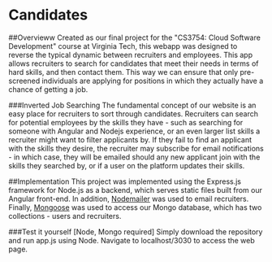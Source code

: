 # Candidates

##Overvieww
Created as our final project for the "CS3754: Cloud Software Development" course at Virginia Tech, this webapp was designed to reverse the typical dynamic between recruiters and employees. This app allows recruiters to search for candidates that meet their needs in terms of hard skills, and then contact them. This way we can ensure that only pre-screened individuals are applying for positions in which they actually have a chance of getting a job.

###Inverted Job Searching
The fundamental concept of our website is an easy place for recruiters to sort through candidates. Recruiters can search for potential employees by the skills they have - such as searching for someone with Angular and Nodejs experience, or an even larger list skills a recruiter might want to filter applicants by. If they fail to find an applicant with the skills they desire, the recruiter may subscribe for email notifications - in which case, they will be emailed should any new applicant join with the skills they searched by, or if a user on the platform updates their skills.

##Implementation
This project was implemented using the Express.js framework for Node.js as a backend, which serves static files built from our Angular front-end. In addition, [Nodemailer](https://nodemailer.com/) was used to email recruiters. Finally, [Mongoose](https://mongoosejs.com/) was used to access our Mongo database, which has two collections - users and recruiters.

###Test it yourself [Node, Mongo required]
Simply download the repository and run app.js using Node. Navigate to localhost/3030 to access the web page.
